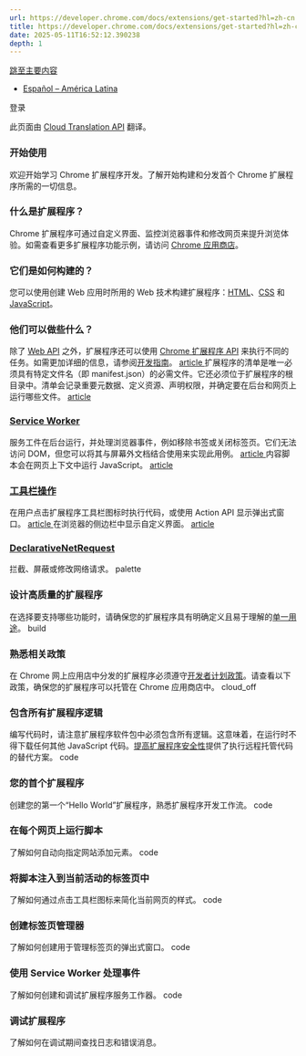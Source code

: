 ```yaml
---
url: https://developer.chrome.com/docs/extensions/get-started?hl=zh-cn
title: https://developer.chrome.com/docs/extensions/get-started?hl=zh-cn
date: 2025-05-11T16:52:12.390238
depth: 1
---
```


[ 跳至主要内容 ](https://developer.chrome.com/docs/extensions/get-started?hl=zh-cn#main-content)
  * [Español – América Latina](https://developer.chrome.com/docs/extensions/get-started?hl=es-419)

登录


此页面由 [Cloud Translation API](https://cloud.google.com/translate/?hl=zh-cn) 翻译。 


###  开始使用 
欢迎开始学习 Chrome 扩展程序开发。了解开始构建和分发首个 Chrome 扩展程序所需的一切信息。 
###  什么是扩展程序？ 
Chrome 扩展程序可通过自定义界面、监控浏览器事件和修改网页来提升浏览体验。如需查看更多扩展程序功能示例，请访问 [Chrome 应用商店](https://chromewebstore.google.com/?hl=zh-cn)。 
###  它们是如何构建的？ 
您可以使用创建 Web 应用时所用的 Web 技术构建扩展程序：[HTML](https://web.dev/learn/html?hl=zh-cn)、[CSS](https://web.dev/learn/css?hl=zh-cn) 和 [JavaScript](https://developer.mozilla.org/docs/Learn/JavaScript)。 
###  他们可以做些什么？ 
除了 [Web API](https://developer.mozilla.org/docs/Web/API) 之外，扩展程序还可以使用 [Chrome 扩展程序 API](https://developer.chrome.com/docs/extensions/reference?hl=zh-cn) 来执行不同的任务。如需更加详细的信息，请参阅[开发指南](https://developer.chrome.com/docs/extensions/develop?hl=zh-cn)。 
[ article  ](https://developer.chrome.com/docs/extensions/reference/manifest?hl=zh-cn)
扩展程序的清单是唯一必须具有特定文件名（即 manifest.json）的必需文件。它还必须位于扩展程序的根目录中。清单会记录重要元数据、定义资源、声明权限，并确定要在后台和网页上运行哪些文件。 
[ article  ](https://developer.chrome.com/docs/extensions/develop/concepts/service-workers?hl=zh-cn)
###  [ Service Worker ](https://developer.chrome.com/docs/extensions/develop/concepts/service-workers?hl=zh-cn)
服务工件在后台运行，并处理浏览器事件，例如移除书签或关闭标签页。它们无法访问 DOM，但您可以将其与屏幕外文档结合使用来实现此用例。 
[ article  ](https://developer.chrome.com/docs/extensions/develop/concepts/content-scripts?hl=zh-cn)
内容脚本会在网页上下文中运行 JavaScript。 
[ article  ](https://developer.chrome.com/docs/extensions/reference/api/action?hl=zh-cn)
###  [ 工具栏操作 ](https://developer.chrome.com/docs/extensions/reference/api/action?hl=zh-cn)
在用户点击扩展程序工具栏图标时执行代码，或使用 Action API 显示弹出式窗口。 
[ article  ](https://developer.chrome.com/docs/extensions/reference/api/sidePanel?hl=zh-cn)
在浏览器的侧边栏中显示自定义界面。 
[ article  ](https://developer.chrome.com/docs/extensions/reference/api/declarativeNetRequest?hl=zh-cn)
###  [ DeclarativeNetRequest ](https://developer.chrome.com/docs/extensions/reference/api/declarativeNetRequest?hl=zh-cn)
拦截、屏蔽或修改网络请求。 
palette 
###  设计高质量的扩展程序 
在选择要支持哪些功能时，请确保您的扩展程序具有明确定义且易于理解的[单一用途](https://developer.chrome.com/docs/webstore/program-policies/quality-guidelines-faq?hl=zh-cn)。 
build 
###  熟悉相关政策 
在 Chrome 网上应用店中分发的扩展程序必须遵守[开发者计划政策](https://developer.chrome.com/docs/webstore/program-policies?hl=zh-cn)。请查看以下政策，确保您的扩展程序可以托管在 Chrome 应用商店中。 
cloud_off 
###  包含所有扩展程序逻辑 
编写代码时，请注意扩展程序软件包中必须包含所有逻辑。这意味着，在运行时不得下载任何其他 JavaScript 代码。[提高扩展程序安全性](https://developer.chrome.com/docs/extensions/migrating/improve-security?hl=zh-cn)提供了执行远程托管代码的替代方案。 
code 
###  您的首个扩展程序 
创建您的第一个“Hello World”扩展程序，熟悉扩展程序开发工作流。 
code 
###  在每个网页上运行脚本 
了解如何自动向指定网站添加元素。 
code 
###  将脚本注入到当前活动的标签页中 
了解如何通过点击工具栏图标来简化当前网页的样式。 
code 
###  创建标签页管理器 
了解如何创建用于管理标签页的弹出式窗口。 
code 
###  使用 Service Worker 处理事件 
了解如何创建和调试扩展程序服务工作器。 
code 
###  调试扩展程序 
了解如何在调试期间查找日志和错误消息。 

